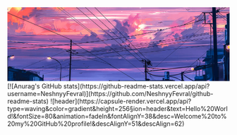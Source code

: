 <img src="bg.png">
[![Anurag's GitHub stats](https://github-readme-stats.vercel.app/api?username=NeshnyyFevral)](https://github.com/NeshnyyFevral/github-readme-stats)
![header](https://capsule-render.vercel.app/api?type=waving&color=gradient&height=256&section=header&text=Hello%20World!&fontSize=80&animation=fadeIn&fontAlignY=38&desc=Welcome%20to%20my%20GitHub%20profile!&descAlignY=51&descAlign=62)

